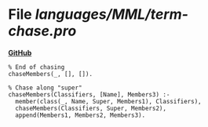 # File _languages/MML/term-chase.pro_
**[GitHub](https://github.com/softlang/yas/blob/master/languages/MML/term-chase.pro)**
```
% End of chasing
chaseMembers(_, [], []).

% Chase along "super"
chaseMembers(Classifiers, [Name], Members3) :-
  member(class(_, Name, Super, Members1), Classifiers),
  chaseMembers(Classifiers, Super, Members2),
  append(Members1, Members2, Members3).
```
